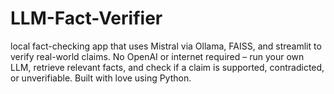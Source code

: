# LLM-Fact-Verifier
local fact-checking app that uses Mistral via Ollama, FAISS, and streamlit to verify real-world claims. No OpenAI or internet required – run your own LLM, retrieve relevant facts, and check if a claim is supported, contradicted, or unverifiable. Built with love using Python.

